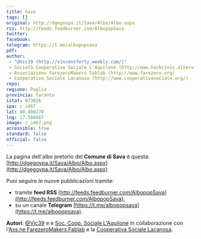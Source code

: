 ```yaml
---
title: Sava
tags: []
original: http://dgegovpa.it/Sava/Albo/Albo.aspx
rss: http://feeds.feedburner.com/AlbopopSava
twitter: 
facebook: 
telegram: https://t.me/albopopsava
pdf: 
author:
 - "@Vic39 (http://vincentforty.weebly.com/)"
 - Società Cooperativa Sociale L'Aquilone (http://www.hackcivic.altervista.org/)
 - Associazione FarezeroMakers Fablab (http://www.farezero.org)
 - Cooperativa Sociale Lacanosa (http://www.cooperativasociale.org/)
repo: 
regione: Puglia
provincia: Taranto
istat: 073026
ipa: c_i467
lat: 40.400278
lng: 17.566667
image: c_i467.png
accessible: true
standard: false
official: false
---
```


La pagina dell'albo pretorio del **Comune di Sava** è questa: [http://dgegovpa.it/Sava/Albo/Albo.aspx](http://dgegovpa.it/Sava/Albo/Albo.aspx)

Puoi seguire le nuove pubblicazioni tramite:

* tramite **feed RSS** [http://feeds.feedburner.com/AlbopopSava](http://feeds.feedburner.com/AlbopopSava);
* su un canale **Telegram** [https://t.me/albopopsava](https://t.me/albopopsava).

**Autori**: [@Vic39](http://vincentforty.weebly.com/) e e [Soc. Coop. Sociale L'Aquilone](http://www.hackcivic.altervista.org/) in collaborazione con l'[Ass.ne FarezeroMakers Fablab](http://www.farezero.org) e la [Cooperativa Sociale Lacanosa](http://www.cooperativasociale.org/).